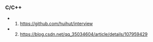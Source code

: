 ### C/C++

- 1. https://github.com/huihut/interview
- 2. https://blog.csdn.net/qq_35034604/article/details/107959429
